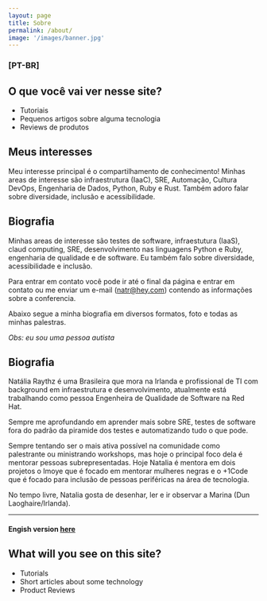 ```yaml
---
layout: page
title: Sobre
permalink: /about/
image: '/images/banner.jpg'
---
```


### [PT-BR]

## O que você vai ver nesse site? 
-   Tutoriais 
-   Pequenos artigos sobre alguma tecnologia
-   Reviews de produtos

## Meus interesses 
Meu interesse principal é o compartilhamento de conhecimento! 
Minhas areas de interesse são infraestrutura (IaaC), SRE, Automação, Cultura DevOps, Engenharia de Dados, Python, Ruby e Rust. Também adoro falar sobre diversidade, inclusão e acessibilidade.

## Biografia 
Minhas areas de interesse são testes de software, infraestutura (IaaS), claud computing, SRE, desenvolvimento nas linguagens Python e Ruby, engenharia de qualidade e de software. Eu também falo sobre diversidade, acessibilidade e inclusão. 

Para entrar em contato você pode ir até o final da página e entrar em contato ou me enviar um e-mail (natr@hey.com) contendo as informações sobre a conferencia. 

Abaixo segue a minha biografia em diversos formatos, foto e todas as minhas palestras. 

*Obs: eu sou uma pessoa autista*

## Biografia

Natália Raythz é uma Brasileira que mora na Irlanda e profissional de TI com background em infraestrutura e desenvolvimento, atualmente está trabalhando como pessoa Engenheira de Qualidade de Software na Red Hat. 

Sempre me aprofundando em aprender mais sobre SRE, testes de software fora do padrão da piramide dos testes e automatizando tudo o que pode. 

Sempre tentando ser o mais ativa possível na comunidade como palestrante ou ministrando workshops, mas hoje o principal foco dela é mentorar pessoas subrepresentadas. Hoje Natalia é mentora em dois projetos o Imoye que é focado em mentorar mulheres negras e o +1Code que é focado para inclusão de pessoas periféricas na área de tecnologia. 

No tempo livre, Natalia gosta de desenhar, ler e ir observar a Marina (Dun Laoghaire/Irlanda).

***

#### Engish version [here](https://github.com/shebangbash/Community-work/blob/master/English.md)

## What will you see on this site?
- Tutorials
- Short articles about some technology
- Product Reviews
